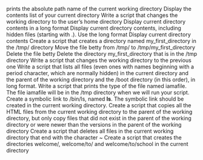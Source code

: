   prints the absolute path name of the current working directory
  Display the contents list of your current directory
  Write a script that changes the working directory to the user’s home directory
  Display current directory contents in a long format
  Display current directory contents, including hidden files (starting with .). Use the long format
  Display current directory contents
  Create a script that creates a directory named my_first_directory in the /tmp/ directory
  Move the file betty from /tmp/ to /tmp/my_first_directory
  Delete the file betty
  Delete the directory my_first_directory that is in the /tmp directory
  Write a script that changes the working directory to the previous one
  Write a script that lists all files (even ones with names beginning with a period character, which are normally hidden) in the current directory and the parent of the working directory and    the /boot directory (in this order), in long format.
  Write a script that prints the type of the file named iamafile. The file iamafile will be in the /tmp directory when we will run your script.
  Create a symbolic link to /bin/ls, named __ls__. The symbolic link should be created in the current working directory.
  Create a script that copies all the HTML files from the current working directory to the parent of the working directory, but only copy files that did not exist in the parent of the working   directory or were newer than the versions in the parent of the working directory
  Create a script that deletes all files in the current working directory that end with the character ~
  Create a script that creates the directories welcome/, welcome/to/ and welcome/to/school in the current directory
